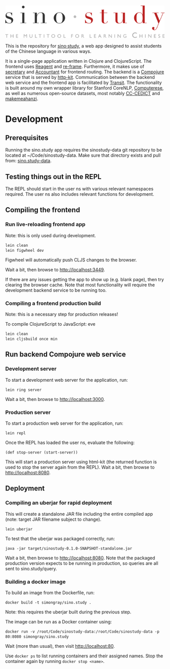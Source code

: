 ![sino·study](./resources/public/img/logo_min.svg)

This is the repository for [sino·study](https://sino.study), 
a web app designed to assist students of the Chinese language in various ways.

It is a single-page application written in Clojure and ClojureScript.
The frontend uses [Reagent](https://github.com/reagent-project/reagent) 
and [re-frame](https://github.com/Day8/re-frame).
Furthermore, it makes use of [secretary](https://github.com/gf3/secretary) 
and [Accountant](https://github.com/venantius/accountant) for frontend routing.
The backend is a [Compojure](https://github.com/weavejester/compojure) service
that is served by [http-kit](https://github.com/http-kit/http-kit).
Communication between the backend web service and the frontend app is
facilitated by [Transit](https://github.com/cognitect/transit-format).
The functionality is built around my own wrapper library for Stanford CoreNLP,
[Computerese](https://github.com/simongray/Computerese), as well as numerous
open-source datasets, most notably [CC-CEDICT](https://cc-cedict.org/) and
[makemeahanzi](https://github.com/skishore/makemeahanzi).

# Development

## Prerequisites
Running the sino.study app requires the sinostudy-data git repository to be 
located at ~/Code/sinostudy-data. Make sure that directory exists and pull from:
[sino.study-data](https://github.com/simongray/sino.study-data).

## Testing things out in the REPL
The REPL should start in the user ns with various relevant namespaces required.
The user ns also includes relevant functions for development.


## Compiling the frontend

### Run live-reloading frontend app
Note: this is only used during development.
```
lein clean
lein figwheel dev
```

Figwheel will automatically push CLJS changes to the browser.

Wait a bit, then browse to [http://localhost:3449](http://localhost:3449).

If there are any issues getting the app to show up (e.g. blank page), 
then try clearing the browser cache. Note that most functionality will require
the development backend service to be running too.


### Compiling a frontend production build
Note: this is a necessary step for production releases!

To compile ClojureScript to JavaScript:
eve
```
lein clean
lein cljsbuild once min
```

## Run backend Compojure web service

### Development server
To start a development web server for the application, run:

````
lein ring server
````
Wait a bit, then browse to [http://localhost:3000](http://localhost:3000).


### Production server
To start a production web server for the application, run:

````
lein repl
````

Once the REPL has loaded the user ns, evaluate the following:

````
(def stop-server (start-server))
````

This will start a production server using html-kit
(the returned function is used to stop the server again from the REPL).
Wait a bit, then browse to [http://localhost:8080](http://localhost:8080).


## Deployment

### Compiling an uberjar for rapid deployment
This will create a standalone JAR file including the entire compiled app
(note: target JAR filename subject to change).

````
lein uberjar
````

To test that the uberjar was packaged correctly, run:

````
java -jar target/sinostudy-0.1.0-SNAPSHOT-standalone.jar
````

Wait a bit, then browse to [http://localhost:8080](http://localhost:8080).
Note that the packaged production version expects to be running in production,
so queries are all sent to sino.study/query.


### Building a docker image

To build an image from the Dockerfile, run:

```` 
docker build -t simongray/sino.study .
````

Note: this requires the uberjar built during the previous step.

The image can be run as a Docker container using:

```` 
docker run -v /root/Code/sinostudy-data:/root/Code/sinostudy-data -p 80:8080 simongray/sino.study
````

Wait (more than usual), then visit [http://localhost:80](http://localhost:80).

Use ````docker ps```` to list running containers and their assigned names.
Stop the container again by running ````docker stop <name>````.
